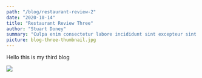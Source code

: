 ```yaml
---
path: "/blog/restaurant-review-2"
date: "2020-10-14"
title: "Restaurant Review Three"
author: "Stuart Doney"
summary: "Culpa enim consectetur labore incididunt sint excepteur sint. Nostrud culpa mollit enim aliqua aliquip ex anim qui. Consequat ipsum laboris veniam reprehenderit eiusmod occaecat ut esse ea sunt amet commodo. Occaecat Lorem culpa dolore officia ullamco incididunt anim aliqua ipsum ullamco."
picture: blog-three-thumbnail.jpg
---
```


Hello this is my third blog

![](./images/hero.png#thumbnail)

